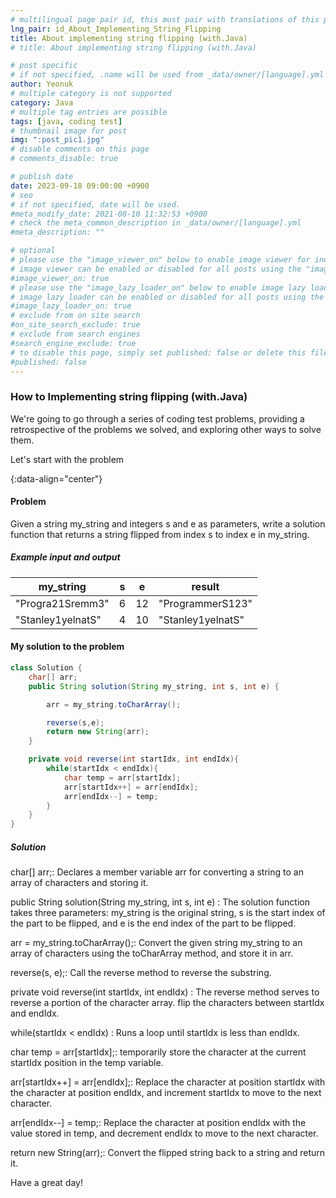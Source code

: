```yaml
---
# multilingual page pair id, this must pair with translations of this page. (This name must be unique)
lng_pair: id_About_Implementing_String_Flipping
title: About implementing string flipping (with.Java)
# title: About implementing string flipping (with.Java)

# post specific
# if not specified, .name will be used from _data/owner/[language].yml
author: Yeonuk
# multiple category is not supported
category: Java
# multiple tag entries are possible
tags: [java, coding test]
# thumbnail image for post
img: ":post_pic1.jpg"
# disable comments on this page
# comments_disable: true

# publish date
date: 2023-09-18 09:00:00 +0900
# seo
# if not specified, date will be used.
#meta_modify_date: 2021-08-10 11:32:53 +0900
# check the meta_common_description in _data/owner/[language].yml
#meta_description: ""

# optional
# please use the "image_viewer_on" below to enable image viewer for individual pages or posts (_posts/ or [language]/_posts folders).
# image viewer can be enabled or disabled for all posts using the "image_viewer_posts: true" setting in _data/conf/main.yml.
#image_viewer_on: true
# please use the "image_lazy_loader_on" below to enable image lazy loader for individual pages or posts (_posts/ or [language]/_posts folders).
# image lazy loader can be enabled or disabled for all posts using the "image_lazy_loader_posts: true" setting in _data/conf/main.yml.
#image_lazy_loader_on: true
# exclude from on site search
#on_site_search_exclude: true
# exclude from search engines
#search_engine_exclude: true
# to disable this page, simply set published: false or delete this file
#published: false
---
```


<!-- outline-start -->

### How to Implementing string flipping (with.Java)

We're going to go through a series of coding test problems, providing a retrospective of the problems we solved, and exploring other ways to solve them.

Let's start with the problem

{:data-align="center"}

<!-- outline-end -->

#### Problem

Given a string my_string and integers s and e as parameters, write a solution function that returns a string flipped from index s to index e in my_string.

##### Example input and output

| my_string         | s   | e   | result            |
| ----------------- | --- | --- | ----------------- |
| "Progra21Sremm3"  | 6   | 12  | "ProgrammerS123"  |
| "Stanley1yelnatS" | 4   | 10  | "Stanley1yelnatS" |

<!-- | i | arr[i] | stk |
| --- | ------ | ------- |
| 0 | 1 | [] |
| 1 | 4 | [1] | -->

#### My solution to the problem

```java
class Solution {
    char[] arr;
    public String solution(String my_string, int s, int e) {

        arr = my_string.toCharArray();

        reverse(s,e);
        return new String(arr);
    }

    private void reverse(int startIdx, int endIdx){
        while(startIdx < endIdx){
            char temp = arr[startIdx];
            arr[startIdx++] = arr[endIdx];
            arr[endIdx--] = temp;
        }
    }
}
```

##### Solution

char[] arr;: Declares a member variable arr for converting a string to an array of characters and storing it.

public String solution(String my_string, int s, int e) : The solution function takes three parameters: my_string is the original string, s is the start index of the part to be flipped, and e is the end index of the part to be flipped.

arr = my_string.toCharArray();: Convert the given string my_string to an array of characters using the toCharArray method, and store it in arr.

reverse(s, e);: Call the reverse method to reverse the substring.

private void reverse(int startIdx, int endIdx) : The reverse method serves to reverse a portion of the character array. flip the characters between startIdx and endIdx.

while(startIdx < endIdx) : Runs a loop until startIdx is less than endIdx.

char temp = arr[startIdx];: temporarily store the character at the current startIdx position in the temp variable.

arr[startIdx++] = arr[endIdx];: Replace the character at position startIdx with the character at position endIdx, and increment startIdx to move to the next character.

arr[endIdx--] = temp;: Replace the character at position endIdx with the value stored in temp, and decrement endIdx to move to the next character.

return new String(arr);: Convert the flipped string back to a string and return it.

Have a great day!
